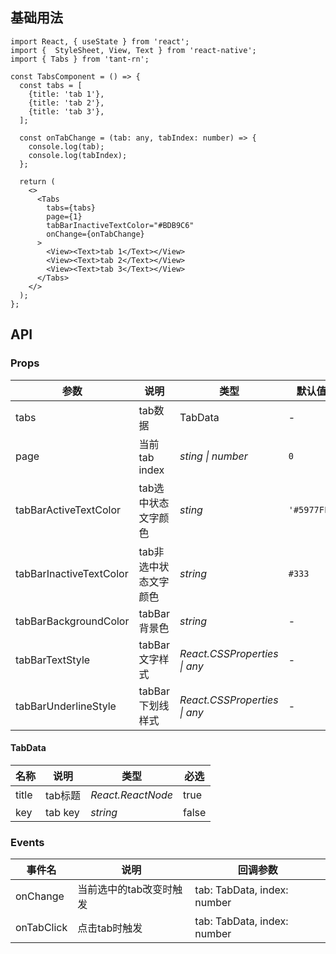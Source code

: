 ## 基础用法


```tsx
import React, { useState } from 'react';
import {  StyleSheet, View, Text } from 'react-native';
import { Tabs } from 'tant-rn';

const TabsComponent = () => {
  const tabs = [
    {title: 'tab 1'},
    {title: 'tab 2'},
    {title: 'tab 3'},
  ];

  const onTabChange = (tab: any, tabIndex: number) => {
    console.log(tab);
    console.log(tabIndex);
  };

  return (
    <>
      <Tabs
        tabs={tabs}
        page={1}
        tabBarInactiveTextColor="#BDB9C6"
        onChange={onTabChange}
      >
        <View><Text>tab 1</Text></View>
        <View><Text>tab 2</Text></View>
        <View><Text>tab 3</Text></View>
      </Tabs>
    </>
  );
};

```

## API

### Props

| 参数 | 说明 | 类型 | 默认值 |
|------|------|------|------|
| tabs | tab数据 | TabData | - |
| page | 当前 tab index | *sting \| number* | `0` |
| tabBarActiveTextColor | tab选中状态文字颜色 | *sting* | `'#5977FF'` |
| tabBarInactiveTextColor | tab非选中状态文字颜色 | *string* | `#333` |
| tabBarBackgroundColor | tabBar背景色 | *string* | - |
| tabBarTextStyle | tabBar文字样式 | *React.CSSProperties \| any* | - |
| tabBarUnderlineStyle | tabBar下划线样式 | *React.CSSProperties \| any* | - |

#### TabData

| 名称 | 说明 | 类型 | 必选 |
|------|------|------|------|
| title | tab标题 | *React.ReactNode* | true |
| key | tab key | *string* | false |

### Events

| 事件名 | 说明 | 回调参数 |
|------|------|------|
| onChange | 当前选中的tab改变时触发 | tab: TabData, index: number |
| onTabClick | 点击tab时触发 | tab: TabData, index: number |